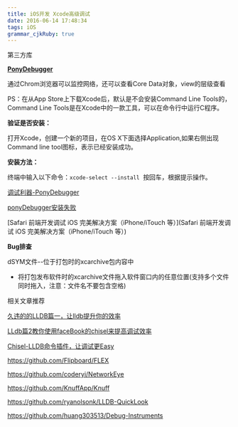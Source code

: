 ```yaml
---
title: iOS开发 Xcode高级调试
date: 2016-06-14 17:48:34
tags: iOS
grammar_cjkRuby: true
---
```




第三方库

[**PonyDebugger**](https://github.com/square/PonyDebugger)

通过Chrom浏览器可以监控网络，还可以查看Core Data对象，view的层级查看

PS：在从App Store上下载Xcode后，默认是不会安装Command Line Tools的，Command Line Tools是在Xcode中的一款工具，可以在命令行中运行C程序。

**验证是否安装：**

打开Xcode，创建一个新的项目，在OS X下面选择Application,如果右侧出现Command line tool图标，表示已经安装成功。

**安装方法：**

终端中输入以下命令：`xcode-select --install`  按回车，根据提示操作。

[调试利器-PonyDebugger](http://lucifer1988.github.io/blog/2014/03/03/diao-shi-li-qi-ponydebugger/)

[ponyDebugger安装失败](http://xiongzenghuidegithub.github.io/blog/2016/03/21/ponydebuggeran-zhuang-shi-bai/)

[Safari 前端开发调试 iOS 完美解决方案（iPhone/iTouch 等）](Safari 前端开发调试 iOS 完美解决方案（iPhone/iTouch 等）)



**Bug排查**

dSYM文件--位于打包时的xcarchive包内容中

- 将打包发布软件时的xcarchive文件拖入软件窗口内的任意位置(支持多个文件同时拖入，注意：文件名不要包含空格)



相关文章推荐

[久违的的LLDB篇一，让lldb提升你的效率](http://www.jianshu.com/p/f888db82fc27)

[LLdb篇2教你使用faceBook的chisel来提高调试效率](http://www.jianshu.com/p/b2371dd4443b)

[Chisel-LLDB命令插件，让调试更Easy](https://blog.cnbluebox.com/blog/2015/03/05/chisel/)

https://github.com/Flipboard/FLEX

https://github.com/coderyi/NetworkEye

https://github.com/KnuffApp/Knuff

https://github.com/ryanolsonk/LLDB-QuickLook

https://github.com/huang303513/Debug-Instruments